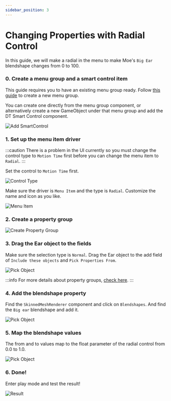 ```yaml
---
sidebar_position: 3
---
```


# Changing Properties with Radial Control

In this guide, we will make a radial in the menu to make Moe's `Big Ear` blendshape changes from 0 to 100.

### 0. Create a menu group and a smart control item

This guide requires you to have an existing menu group ready. Follow [this guide](/docs/getting-started/smart-control/menu-basics) to create a new menu group.

You can create one directly from the menu group component, or alternatively create a new GameObject under that menu group and add the DT Smart Control component.

![Add SmartControl](/img/smartcontrol-create-0.PNG)

### 1. Set up the menu item driver

:::caution
There is a problem in the UI currently so you must change the control type to `Motion Time` first before you can change the menu item to `Radial`.
:::

Set the control to `Motion Time` first.

![Control Type](/img/smartcontrol-motiontime-1-ctrltype.PNG)

Make sure the driver is `Menu Item` and the type is `Radial`. Customize the name and icon as you like.

![Menu Item](/img/smartcontrol-motiontime-1-menuitem.PNG)

### 2. Create a property group

![Create Property Group](/img/smartcontrol-chg-prop-2.PNG)

### 3. Drag the Ear object to the fields

Make sure the selection type is `Normal`. Drag the Ear object to the add field of `Include these objects` and `Pick Properties From`.

![Pick Object](/img/smartcontrol-chg-prop-3.PNG)

:::info
For more details about property groups, [check here](/docs/getting-started/smart-control/property-groups).
:::

### 4. Add the blendshape property

Find the `SkinnedMeshRenderer` component and click on `Blendshapes`. And find the `Big ear` blendshape and add it.

![Pick Object](/img/smartcontrol-chg-prop-4.PNG)

### 5. Map the blendshape values

The from and to values map to the float parameter of the radial control from 0.0 to 1.0.

![Pick Object](/img/smartcontrol-motiontime-5.PNG)


### 6. Done!

Enter play mode and test the result!

![Result](/img/smartcontrol-motiontime-done.gif)
